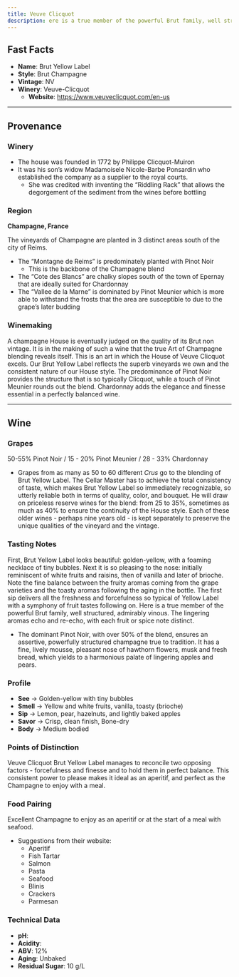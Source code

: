```yaml
---
title: Veuve Clicquot
description: ere is a true member of the powerful Brut family, well structured, admirably vinous
---
```


## Fast Facts
 - **Name**: Brut Yellow Label
 - **Style**: Brut Champagne
 - **Vintage**: NV
 - **Winery**: Veuve-Clicquot
     - **Website**: https://www.veuveclicquot.com/en-us

---

## Provenance
### Winery
 - The house was founded in 1772 by Philippe Clicquot-Muiron
 - It was his son’s widow Madamoisele Nicole-Barbe Ponsardin who established the company as a supplier to the royal courts.
   - She was credited with inventing the “Riddling Rack” that allows the degorgement of the sediment from the wines before bottling

### Region
**Champagne, France**

The vineyards of Champagne are planted in 3 distinct areas south of the city of Reims.
 - The “Montagne de Reims” is predominately planted with Pinot Noir
   - This is the backbone of the Champagne blend 
 - The “Cote des Blancs” are chalky slopes south of the town of Epernay that are ideally suited for Chardonnay
 - The “Vallee de la Marne” is dominated by Pinot Meunier which is more able to withstand the frosts that the area are susceptible to due to the grape’s later budding

### Winemaking 
A champagne House is eventually judged on the quality of its Brut non vintage. It is in the making of such a wine that the true Art of Champagne blending reveals itself. This is an art in which the House of Veuve Clicquot excels. Our Brut Yellow Label reflects the superb vineyards we own and the consistent nature of our House style. The predominance of Pinot Noir provides the structure that is so typically Clicquot, while a touch of Pinot Meunier rounds out the blend. Chardonnay adds the elegance and finesse essential in a perfectly balanced wine.

---

## Wine
### Grapes
50-55% Pinot Noir / 15 - 20% Pinot Meunier / 28 - 33% Chardonnay
 - Grapes from as many as 50 to 60 different *Crus* go to the blending of Brut Yellow Label. The Cellar Master has to achieve the total consistency of taste, which makes Brut Yellow Label so immediately recognizable, so utterly reliable both in terms of quality, color, and bouquet. He will draw on priceless reserve wines for the blend: from 25 to 35%, sometimes as much as 40% to ensure the continuity of the House style. Each of these older wines - perhaps nine years old - is kept separately to preserve the unique qualities of the vineyard and the vintage.

### Tasting Notes
First, Brut Yellow Label looks beautiful: golden-yellow, with a foaming necklace of tiny bubbles. Next it is so pleasing to the nose: initially reminiscent of white fruits and raisins, then of vanilla and later of brioche. Note the fine balance between the fruity aromas coming from the grape varieties and the toasty aromas following the aging in the bottle. The first sip delivers all the freshness and forcefulness so typical of Yellow Label with a symphony of fruit tastes following on. Here is a true member of the powerful Brut family, well structured, admirably vinous. The lingering aromas echo and re-echo, with each fruit or spice note distinct.
 - The dominant Pinot Noir, with over 50% of the blend, ensures an assertive, powerfully structured champagne true to tradition. It has a fine, lively mousse, pleasant nose of hawthorn flowers, musk and fresh bread, which yields to a harmonious palate of lingering apples and pears.

### Profile
 - **See** →  Golden-yellow with tiny bubbles
 - **Smell** → Yellow and white fruits, vanilla, toasty (brioche)
 - **Sip** → Lemon, pear, hazelnuts, and lightly baked apples
 - **Savor** → Crisp, clean finish, Bone-dry
 - **Body** → Medium bodied

### Points of Distinction
Veuve Clicquot Brut Yellow Label manages to reconcile two opposing factors - forcefulness and finesse and to hold them in perfect balance. This consistent power to please makes it ideal as an aperitif, and perfect as the Champagne to enjoy with a meal.

### Food Pairing
Excellent Champagne to enjoy as an aperitif or at the start of a meal with seafood.
 - Suggestions from their website:
    - Aperitif
    - Fish Tartar
    - Salmon
    - Pasta
    - Seafood
    - Blinis
    - Crackers
    - Parmesan

### Technical Data
 - **pH**: 
 - **Acidity**: 
 - **ABV**: 12%
 - **Aging**: Unbaked
 - **Residual Sugar**:  10 g/L
